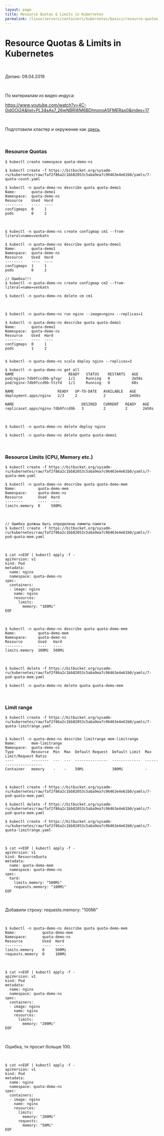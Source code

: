 ```yaml
---
layout: page
title: Resource Quotas & Limits in Kubernetes
permalink: /linux/servers/containers/kubernetes/basics/resource-quotas-and-limits/
---
```


# Resource Quotas & Limits in Kubernetes

<br/>

Делаю: 09.04.2019

<br/>

По материалам из видео индуса:

https://www.youtube.com/watch?v=4C-0idGOi2A&list=PL34sAs7_26wNBRWM6BDhnonoA5FMERax0&index=17

<br/>

Подготовили кластер и окружение как <a href="/linux/servers/containers/kubernetes/kubeadm/prepared-cluster/">здесь</a>.

<br/>

### Resource Quotas

    $ kubectl create namespace quota-demo-ns

    $ kubectl create -f https://bitbucket.org/sysadm-ru/kubernetes/raw/faf2f86a2c1bb82053c5aba9ea7c96463e4e61b0/yamls/7-quota-count.yaml

    $ kubectl -n quota-demo-ns describe quota quota-demo1
    Name:       quota-demo1
    Namespace:  quota-demo-ns
    Resource    Used  Hard
    --------    ----  ----
    configmaps  0     1
    pods        0     2

<br/>

    $ kubectl -n quota-demo-ns create configmap cm1 --from-literal=name=venkatn

    $ kubectl -n quota-demo-ns describe quota quota-demo1
    Name:       quota-demo1
    Namespace:  quota-demo-ns
    Resource    Used  Hard
    --------    ----  ----
    configmaps  1     1
    pods        0     2

    // Ошибка!!!
    $ kubectl -n quota-demo-ns create configmap cm2 --from-literal=name=venkatn

    $ kubectl -n quota-demo-ns delete cm cm1

<br/>

    $ kubectl -n quota-demo-ns run nginx --image=nginx --replicas=1

    $ kubectl -n quota-demo-ns describe quota quota-demo1
    Name:       quota-demo1
    Namespace:  quota-demo-ns
    Resource    Used  Hard
    --------    ----  ----
    configmaps  0     1
    pods        1     2


    $ kubectl -n quota-demo-ns scale deploy nginx --replicas=3

    $ kubectl -n quota-demo-ns get all
    NAME                         READY   STATUS    RESTARTS   AGE
    pod/nginx-7db9fccd9b-g7vgr   1/1     Running   0          2m50s
    pod/nginx-7db9fccd9b-ttzfd   1/1     Running   0          60s

    NAME                    READY   UP-TO-DATE   AVAILABLE   AGE
    deployment.apps/nginx   2/3     2            2           2m50s

    NAME                               DESIRED   CURRENT   READY   AGE
    replicaset.apps/nginx-7db9fccd9b   3         2         2       2m50s

<br/>

    $ kubectl -n quota-demo-ns delete deploy nginx

    $ kubectl -n quota-demo-ns delete quota quota-demo1

<br/>

### Resource Limits (CPU, Memory etc.)

    $ kubectl create -f https://bitbucket.org/sysadm-ru/kubernetes/raw/faf2f86a2c1bb82053c5aba9ea7c96463e4e61b0/yamls/7-quota-mem.yaml

    $ kubectl -n quota-demo-ns describe quota quota-demo-mem
    Name:          quota-demo-mem
    Namespace:     quota-demo-ns
    Resource       Used  Hard
    --------       ----  ----
    limits.memory  0     500Mi

<br/>

    // Ошибка должны быть определены лимиты памяти
    $ kubectl create -f https://bitbucket.org/sysadm-ru/kubernetes/raw/faf2f86a2c1bb82053c5aba9ea7c96463e4e61b0/yamls/7-pod-quota-mem.yaml

<br/>

```
$ cat <<EOF | kubectl apply -f -
apiVersion: v1
kind: Pod
metadata:
  name: nginx
  namespace: quota-demo-ns
spec:
  containers:
  - image: nginx
    name: nginx
    resources:
      limits:
        memory: "100Mi"
EOF

```

<br/>

    $ kubectl -n quota-demo-ns describe quota quota-demo-mem
    Name:          quota-demo-mem
    Namespace:     quota-demo-ns
    Resource       Used   Hard
    --------       ----   ----
    limits.memory  100Mi  500Mi

<br/>

    $ kubectl delete -f https://bitbucket.org/sysadm-ru/kubernetes/raw/faf2f86a2c1bb82053c5aba9ea7c96463e4e61b0/yamls/7-pod-quota-mem.yaml

    $ kubectl -n quota-demo-ns delete quota quota-demo-mem

<br/>

### Limit range

    $ kubectl create -f https://bitbucket.org/sysadm-ru/kubernetes/raw/faf2f86a2c1bb82053c5aba9ea7c96463e4e61b0/yamls/7-quota-limitrange.yaml


    $ kubectl -n quota-demo-ns describe limitrange mem-limitrange
    Name:       mem-limitrange
    Namespace:  quota-demo-ns
    Type        Resource  Min  Max  Default Request  Default Limit  Max Limit/Request Ratio
    ----        --------  ---  ---  ---------------  -------------  -----------------------
    Container   memory    -    -    50Mi             300Mi          -

<br/>

    $ kubectl create -f https://bitbucket.org/sysadm-ru/kubernetes/raw/faf2f86a2c1bb82053c5aba9ea7c96463e4e61b0/yamls/7-pod-quota-mem.yaml

    $ kubectl delete -f https://bitbucket.org/sysadm-ru/kubernetes/raw/faf2f86a2c1bb82053c5aba9ea7c96463e4e61b0/yamls/7-pod-quota-mem.yaml

    $ kubectl create -f https://bitbucket.org/sysadm-ru/kubernetes/raw/faf2f86a2c1bb82053c5aba9ea7c96463e4e61b0/yamls/7-quota-limitrange.yaml

<br/>

```
$ cat <<EOF | kubectl apply -f -
apiVersion: v1
kind: ResourceQuota
metadata:
  name: quota-demo-mem
  namespace: quota-demo-ns
spec:
  hard:
    limits.memory: "500Mi"
    requests.memory: "100Mi"
EOF

```

<br/>

Добавили строку: requests.memory: "100Mi"

<br/>

    $ kubectl -n quota-demo-ns describe quota quota-demo-mem
    Name:            quota-demo-mem
    Namespace:       quota-demo-ns
    Resource         Used  Hard
    --------         ----  ----
    limits.memory    0     500Mi
    requests.memory  0     100Mi

<br/>

```
$ cat <<EOF | kubectl apply -f -
apiVersion: v1
kind: Pod
metadata:
  name: nginx
  namespace: quota-demo-ns
spec:
  containers:
  - image: nginx
    name: nginx
    resources:
      limits:
        memory: "200Mi"
EOF

```

<br/>

Ошибка, тк просит больше 100.

<br/>

```
$ cat <<EOF | kubectl apply -f -
apiVersion: v1
kind: Pod
metadata:
  name: nginx
  namespace: quota-demo-ns
spec:
  containers:
  - image: nginx
    name: nginx
    resources:
      limits:
        memory: "200Mi"
      requests:
        memory: "50Mi"
EOF

```
